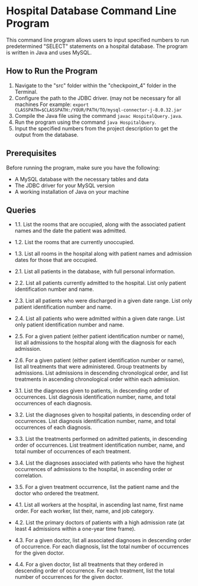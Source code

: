 # Hospital Database Command Line Program

This command line program allows users to input specified numbers to run predetermined "SELECT" statements on a hospital database. The program is written in Java and uses MySQL.

## How to Run the Program

1. Navigate to the "src" folder within the "checkpoint_4" folder in the Terminal.
2. Configure the path to the JDBC driver. (may not be necessary for all machines
      For example: `export CLASSPATH=$CLASSPATH:/YOUR/PATH/TO/mysql-connector-j-8.0.32.jar`
3. Compile the Java file using the command `javac HospitalQuery.java`.
4. Run the program using the command `java HospitalQuery`.
5. Input the specified numbers from the project description to get the output from the database.


## Prerequisites

Before running the program, make sure you have the following:

- A MySQL database with the necessary tables and data
- The JDBC driver for your MySQL version
- A working installation of Java on your machine


## Queries
- 1.1. List the rooms that are occupied, along with the associated patient names and the date the patient was
admitted.
- 1.2. List the rooms that are currently unoccupied.
- 1.3. List all rooms in the hospital along with patient names and admission dates for those that are
occupied.

- 2.1. List all patients in the database, with full personal information.
- 2.2. List all patients currently admitted to the hospital. List only patient identification number and name.
- 2.3. List all patients who were discharged in a given date range. List only patient identification number and
name.
- 2.4. List all patients who were admitted within a given date range. List only patient identification number
and name.
- 2.5. For a given patient (either patient identification number or name), list all admissions to the hospital
along with the diagnosis for each admission.
- 2.6. For a given patient (either patient identification number or name), list all treatments that were
administered. Group treatments by admissions. List admissions in descending chronological order,
and list treatments in ascending chronological order within each admission.

- 3.1. List the diagnoses given to patients, in descending order of occurrences. List diagnosis identification
number, name, and total occurrences of each diagnosis.
- 3.2. List the diagnoses given to hospital patients, in descending order of occurrences. List diagnosis
identification number, name, and total occurrences of each diagnosis.
- 3.3. List the treatments performed on admitted patients, in descending order of occurrences. List treatment
identification number, name, and total number of occurrences of each treatment.
- 3.4. List the diagnoses associated with patients who have the highest occurrences of admissions to the
hospital, in ascending order or correlation.
- 3.5. For a given treatment occurrence, list the patient name and the doctor who ordered the treatment.

- 4.1. List all workers at the hospital, in ascending last name, first name order. For each worker, list their,
name, and job category.
- 4.2. List the primary doctors of patients with a high admission rate (at least 4 admissions within a one-year
time frame).
- 4.3. For a given doctor, list all associated diagnoses in descending order of occurrence. For each
diagnosis, list the total number of occurrences for the given doctor.
- 4.4. For a given doctor, list all treatments that they ordered in descending order of occurrence. For each
treatment, list the total number of occurrences for the given doctor.
